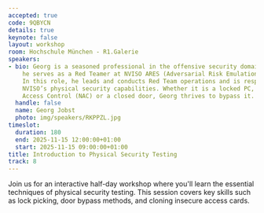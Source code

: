 ```yaml
---
accepted: true
code: 9QBYCN
details: true
keynote: false
layout: workshop
room: Hochschule München - R1.Galerie
speakers:
- bio: Georg is a seasoned professional in the offensive security domain. Currently,
    he serves as a Red Teamer at NVISO ARES (Adversarial Risk Emulation & Simulation).
    In this role, he leads and conducts Red Team operations and is responsible for
    NVISO’s physical security capabilities. Whether it is a locked PC, an Network
    Access Control (NAC) or a closed door, Georg thrives to bypass it.
  handle: false
  name: Georg Jobst
  photo: img/speakers/RKPPZL.jpg
timeslot:
  duration: 180
  end: 2025-11-15 12:00:00+01:00
  start: 2025-11-15 09:00:00+01:00
title: Introduction to Physical Security Testing
track: 8
---
```


Join us for an interactive half-day workshop where you'll learn the essential techniques of physical security testing.
This session covers key skills such as lock picking, door bypass methods, and cloning insecure access cards.